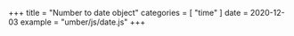 +++
title = "Number to date object"
categories = [ "time" ]
date = 2020-12-03
example = "umber/js/date.js"
+++
